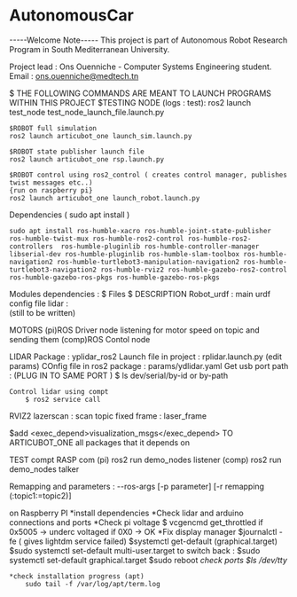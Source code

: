 # AutonomousCar
-----Welcome Note-----
This project is part of Autonomous Robot Research Program in South Mediterranean University.

Project lead : Ons Ouenniche - Computer Systems Engineering student.
Email : ons.ouenniche@medtech.tn 

$ THE FOLLOWING COMMANDS ARE MEANT TO LAUNCH PROGRAMS WITHIN THIS PROJECT 
    $TESTING NODE (logs : test): 
    ros2 launch test_node test_node_launch_file.launch.py

    $ROBOT full simulation 
    ros2 launch articubot_one launch_sim.launch.py 
    
    $ROBOT state publisher launch file
    ros2 launch articubot_one rsp.launch.py

    $ROBOT control using ros2_control ( creates control manager, publishes twist messages etc..)
    {run on raspberry pi}
    ros2 launch articubot_one launch_robot.launch.py 


Dependencies ( sudo apt install )
	 
	sudo apt install ros-humble-xacro ros-humble-joint-state-publisher  ros-humble-twist-mux ros-humble-ros2-control ros-humble-ros2-controllers  ros-humble-pluginlib ros-humble-controller-manager libserial-dev ros-humble-pluginlib ros-humble-slam-toolbox ros-humble-navigation2 ros-humble-turtlebot3-manipulation-navigation2 ros-humble-turtlebot3-navigation2 ros-humble-rviz2 ros-humble-gazebo-ros2-control ros-humble-gazebo-ros-pkgs ros-humble-gazebo-ros-pkgs	

Modules dependencies : 
$ Files 
    $ DESCRIPTION 
        Robot_urdf : main urdf config file 
        lidar :  
	(still to be written)

MOTORS 
	(pi)ROS Driver node listening for motor speed on topic and sending them 
	(comp)ROS Contol node 

LIDAR 
	Package : yplidar_ros2 
	Launch file in project : rplidar.launch.py (edit params)
	COnfig file in ros2 package : params/ydlidar.yaml
	Get usb port path : (PLUG IN TO SAME PORT ) 
		$ ls dev/serial/by-id or by-path
	
	Control lidar using compt 
		$ ros2 service call 
		
RVIZ2
	lazerscan :
		scan topic 
		fixed frame : laser_frame 
		
  

$add   <exec_depend>visualization_msgs</exec_depend> 
TO ARTICUBOT_ONE all packages that it depends on 


TEST compt RASP com 
 (pi) ros2 run demo_nodes listener 
 (comp) ros2 run demo_nodes talker 
 
Remapping and parameters : 
	--ros-args [-p parameter] [-r remapping (:topic1:=topic2)]

on Raspberry PI 
	*install dependencies 
	*Check lidar and arduino connections and ports
	*Check pi voltage 
		$ vcgencmd get_throttled 
			if 0x5005 -> underc voltaged
			if 0X0 -> OK
	*Fix display manager 
		$journalctl -fe ( gives lightdm service failed)
		$systemctl get-default (graphical.target)
		$sudo systemctl set-default multi-user.target
	to switch back : $sudo systemctl set-default graphical.target
		$sudo reboot 
	*check ports
		$ls /dev/tty*

		
	*check installation progress (apt)
		sudo tail -f /var/log/apt/term.log

		

